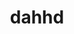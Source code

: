 ---
title: dahhd
github: https://github.com/dahhd
mode: dark
transition: 1s
score: 78.1
archetype:
- Cool Banner
---